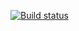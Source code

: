 [![Build status](https://ci.appveyor.com/api/projects/status/encm5in18lvd4mml?svg=true)](https://ci.appveyor.com/project/00Julie00/bbd)
